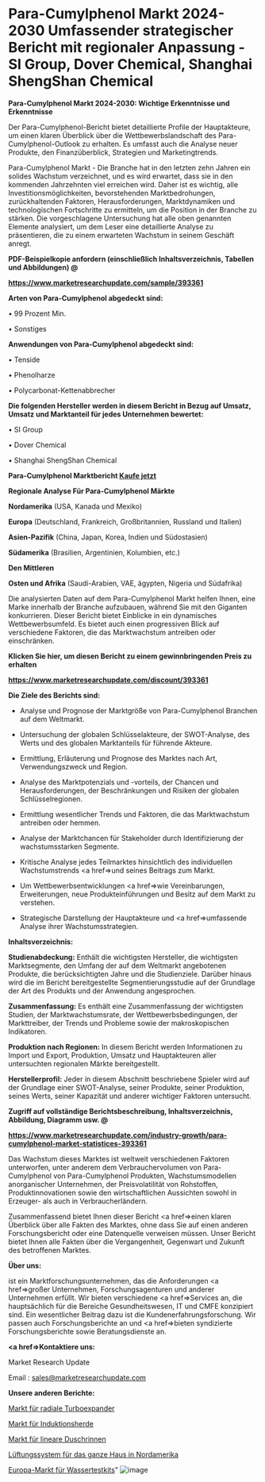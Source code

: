 # Para-Cumylphenol Markt 2024-2030 Umfassender strategischer Bericht mit regionaler Anpassung - SI Group, Dover Chemical, Shanghai ShengShan Chemical

<strong>Para-Cumylphenol Markt 2024-2030: Wichtige Erkenntnisse und Erkenntnisse</strong>

Der Para-Cumylphenol-Bericht bietet detaillierte Profile der Hauptakteure, um einen klaren Überblick über die Wettbewerbslandschaft des Para-Cumylphenol-Outlook zu erhalten. Es umfasst auch die Analyse neuer Produkte, den Finanzüberblick, Strategien und Marketingtrends.

Para-Cumylphenol Markt - Die Branche hat in den letzten zehn Jahren ein solides Wachstum verzeichnet, und es wird erwartet, dass sie in den kommenden Jahrzehnten viel erreichen wird. Daher ist es wichtig, alle Investitionsmöglichkeiten, bevorstehenden Marktbedrohungen, zurückhaltenden Faktoren, Herausforderungen, Marktdynamiken und technologischen Fortschritte zu ermitteln, um die Position in der Branche zu stärken. Die vorgeschlagene Untersuchung hat alle oben genannten Elemente analysiert, um dem Leser eine detaillierte Analyse zu präsentieren, die zu einem erwarteten Wachstum in seinem Geschäft anregt.



<strong><b>PDF-Beispielkopie anfordern (einschließlich Inhaltsverzeichnis, Tabellen und Abbildungen) @ </b></strong>

<strong><a href=https://www.marketresearchupdate.com/sample/393361>

<strong>https://www.marketresearchupdate.com/sample/393361</u></a></strong></strong>



<strong>Arten von Para-Cumylphenol abgedeckt sind:</strong>

• 99 Prozent Min.

• Sonstiges



<strong>Anwendungen von Para-Cumylphenol abgedeckt sind:</strong>

• Tenside

• Phenolharze

• Polycarbonat-Kettenabbrecher



<strong>Die folgenden Hersteller werden in diesem Bericht in Bezug auf Umsatz, Umsatz und Marktanteil für jedes Unternehmen bewertet:</strong>

• SI Group

• Dover Chemical

• Shanghai ShengShan Chemical



<strong>Para-Cumylphenol Marktbericht <a href=https://www.marketresearchupdate.com/buynow/393361>Kaufe jetzt</a></strong>



<strong>Regionale Analyse Für Para-Cumylphenol Märkte</strong>



<strong>Nordamerika</strong> (USA, Kanada und Mexiko)



<strong>Europa</strong> (Deutschland, Frankreich, Großbritannien, Russland und Italien)



<strong>Asien-Pazifik</strong> (China, Japan, Korea, Indien und Südostasien)



<strong>Südamerika</strong> (Brasilien, Argentinien, Kolumbien, etc.)



<strong>Den Mittleren</strong> 

<strong>Osten und Afrika</strong> (Saudi-Arabien, VAE, ägypten, Nigeria und Südafrika)

Die analysierten Daten auf dem Para-Cumylphenol Markt helfen Ihnen, eine Marke innerhalb der Branche aufzubauen, während Sie mit den Giganten konkurrieren. Dieser Bericht bietet Einblicke in ein dynamisches Wettbewerbsumfeld. Es bietet auch einen progressiven Blick auf verschiedene Faktoren, die das Marktwachstum antreiben oder einschränken.



<strong>Klicken Sie hier, um diesen Bericht zu einem gewinnbringenden Preis zu erhalten
</strong>

<strong><a href=https://www.marketresearchupdate.com/discount/393361>https://www.marketresearchupdate.com/discount/393361</b></u></strong></a>



<strong>Die Ziele des Berichts sind:</strong>

- Analyse und Prognose der Marktgröße von Para-Cumylphenol Branchen auf dem Weltmarkt.

- Untersuchung der globalen Schlüsselakteure, der SWOT-Analyse, des Werts und des globalen Marktanteils für führende Akteure.

- Ermittlung, Erläuterung und Prognose des Marktes nach Art, Verwendungszweck und Region.

- Analyse des Marktpotenzials und -vorteils, der Chancen und Herausforderungen, der Beschränkungen und Risiken der globalen Schlüsselregionen.

- Ermittlung wesentlicher Trends und Faktoren, die das Marktwachstum antreiben oder hemmen.

- Analyse der Marktchancen für Stakeholder durch Identifizierung der wachstumsstarken Segmente.

- Kritische Analyse jedes Teilmarktes hinsichtlich des individuellen Wachstumstrends <a href=>und</a> seines Beitrags zum Markt.

- Um Wettbewerbsentwicklungen <a href=>wie</a> Vereinbarungen, Erweiterungen, neue Produkteinführungen und Besitz auf dem Markt zu verstehen.

- Strategische Darstellung der Hauptakteure und <a href=>umfas</a>sende Analyse ihrer Wachstumsstrategien.



<strong>Inhaltsverzeichnis:</strong>



<strong>Studienabdeckung:</strong> Enthält die wichtigsten Hersteller, die wichtigsten Marktsegmente, den Umfang der auf dem Weltmarkt angebotenen Produkte, die berücksichtigten Jahre und die Studienziele. Darüber hinaus wird die im Bericht bereitgestellte Segmentierungsstudie auf der Grundlage der Art des Produkts und der Anwendung angesprochen.



<strong>Zusammenfassung:</strong> Es enthält eine Zusammenfassung der wichtigsten Studien, der Marktwachstumsrate, der Wettbewerbsbedingungen, der Markttreiber, der Trends und Probleme sowie der makroskopischen Indikatoren.



<strong>Produktion nach Regionen:</strong> In diesem Bericht werden Informationen zu Import und Export, Produktion, Umsatz und Hauptakteuren aller untersuchten regionalen Märkte bereitgestellt.



<strong>Herstellerprofil:</strong> Jeder in diesem Abschnitt beschriebene Spieler wird auf der Grundlage einer SWOT-Analyse, seiner Produkte, seiner Produktion, seines Werts, seiner Kapazität und anderer wichtiger Faktoren untersucht.



<strong><b>Zugriff auf vollständige Berichtsbeschreibung, Inhaltsverzeichnis, Abbildung, Diagramm usw. @ </b></strong>

<strong><a href=https://www.marketresearchupdate.com/industry-growth/para-cumylphenol-market-statistices-393361>https://www.marketresearchupdate.com/industry-growth/para-cumylphenol-market-statistices-393361</a></strong>

Das Wachstum dieses Marktes ist weltweit verschiedenen Faktoren unterworfen, unter anderem dem Verbrauchervolumen von Para-Cumylphenol von Para-Cumylphenol Produkten, Wachstumsmodellen anorganischer Unternehmen, der Preisvolatilität von Rohstoffen, Produktinnovationen sowie den wirtschaftlichen Aussichten sowohl in Erzeuger- als auch in Verbraucherländern.

Zusammenfassend bietet Ihnen dieser Bericht <a href=>einen</a> klaren Überblick über alle Fakten des Marktes, ohne dass Sie auf einen anderen Forschungsbericht oder eine Datenquelle verweisen müssen. Unser Bericht bietet Ihnen alle Fakten über die Vergangenheit, Gegenwart und Zukunft des betroffenen Marktes.



<strong>Über uns:</strong>

 ist ein Marktforschungsunternehmen, das die Anforderungen <a href=>großer</a> Unternehmen, Forschungsagenturen und anderer Unternehmen erfüllt. Wir bieten verschiedene <a href=>Services</a> an, die hauptsächlich für die Bereiche Gesundheitswesen, IT und CMFE konzipiert sind. Ein wesentlicher Beitrag dazu ist die Kundenerfahrungsforschung. Wir passen auch Forschungsberichte an und <a href=>bieten</a> syndizierte Forschungsberichte sowie Beratungsdienste an.



<strong><a href=>Kontaktiere uns:</a></strong>

Market Research Update

Email : sales@marketresearchupdate.com



<strong>Unsere anderen Berichte:</strong>

<a href=https://www.linkedin.com/pulse/radial-turbo-expander-market-size-region>Markt für radiale Turboexpander</a>

<a href=https://www.linkedin.com/pulse/induction-cooker-market-size-share-outlook-growth>Markt für Induktionsherde</a>

<a href=https://www.linkedin.com/pulse/linear-shower-drains-market-analysis-segment>Markt für lineare Duschrinnen</a>

<a href=https://www.linkedin.com/pulse/north-america-whole-house-ventilation-system>Lüftungssystem für das ganze Haus in Nordamerika</a>

<a href=https://www.linkedin.com/pulse/europe-water-test-kit-market-size-growth-set-surge-significantly>Europa-Markt für Wassertestkits</a>"
![image](https://github.com/meghapanth/markettrends/assets/163847665/76e917e5-bad9-44f8-ab81-c8a6bd9d125d)
